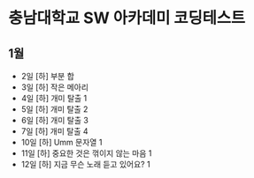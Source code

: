 # 충남대학교 SW 아카데미 코딩테스트
## 1월
- 2일 [하] 부분 합
- 3일 [하] 작은 메아리
- 4일 [하] 개미 탈출 1
- 5일 [하] 개미 탈출 2
- 6일 [하] 개미 탈출 3
- 7일 [하] 개미 탈출 4
- 10일 [하] Umm 문자열 1
- 11일 [하] 중요한 것은 꺾이지 않는 마음 1
- 12일 [하] 지금 무슨 노래 듣고 있어요? 1